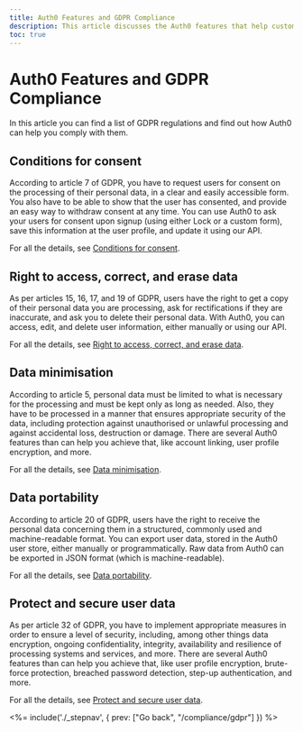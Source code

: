 ```yaml
---
title: Auth0 Features and GDPR Compliance
description: This article discusses the Auth0 features that help customers comply with GDPR requirements
toc: true
---
```

# Auth0 Features and GDPR Compliance

In this article you can find a list of GDPR regulations and find out how Auth0 can help you comply with them.

## Conditions for consent

According to article 7 of GDPR, you have to request users for consent on the processing of their personal data, in a clear and easily accessible form. You also have to be able to show that the user has consented, and provide an easy way to withdraw consent at any time. You can use Auth0 to ask your users for consent upon signup (using either Lock or a custom form), save this information at the user profile, and update it using our API. 

For all the details, see [Conditions for consent](/compliance/gdpr/features-aiding-compliance/user-consent).

## Right to access, correct, and erase data

As per articles 15, 16, 17, and 19 of GDPR, users have the right to get a copy of their personal data you are processing, ask for rectifications if they are inaccurate, and ask you to delete their personal data. With Auth0, you can access, edit, and delete user information, either manually or using our API. 

For all the details, see [Right to access, correct, and erase data](/compliance/gdpr/features-aiding-compliance/right-to-access-data).

## Data minimisation

According to article 5, personal data must be limited to what is necessary for the processing and must be kept only as long as needed. Also, they have to be processed in a manner that ensures appropriate security of the data, including protection against unauthorised or unlawful processing and against accidental loss, destruction or damage. There are several Auth0 features than can help you achieve that, like account linking, user profile encryption, and more. 

For all the details, see [Data minimisation](/compliance/gdpr/features-aiding-compliance/data-minimisation).

## Data portability

According to article 20 of GDPR, users have the right to receive the personal data concerning them in a structured, commonly used and machine-readable format. You can export user data, stored in the Auth0 user store, either manually or programmatically. Raw data from Auth0 can be exported in JSON format (which is machine-readable). 

For all the details, see [Data portability](/compliance/gdpr/features-aiding-compliance/data-portability).

## Protect and secure user data

As per article 32 of GDPR, you have to implement appropriate measures in order to ensure a level of security, including, among other things data encryption, ongoing confidentiality, integrity, availability and resilience of processing systems and services, and more. There are several Auth0 features than can help you achieve that, like user profile encryption, brute-force protection, breached password detection, step-up authentication, and more. 

For all the details, see [Protect and secure user data](/compliance/gdpr/features-aiding-compliance/protect-user-data).

<%= include('./_stepnav', {
 prev: ["Go back", "/compliance/gdpr"]
}) %>
